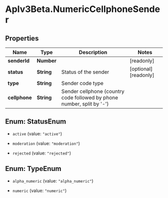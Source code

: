 # ApIv3Beta.NumericCellphoneSender

## Properties

Name | Type | Description | Notes
------------ | ------------- | ------------- | -------------
**senderId** | **Number** |  | [readonly] 
**status** | **String** | Status of the sender | [optional] [readonly] 
**type** | **String** | Sender code type | 
**cellphone** | **String** | Sender cellphone (country code followed by phone number, split by &#39;-&#39;) | 



## Enum: StatusEnum


* `active` (value: `"active"`)

* `moderation` (value: `"moderation"`)

* `rejected` (value: `"rejected"`)





## Enum: TypeEnum


* `alpha_numeric` (value: `"alpha_numeric"`)

* `numeric` (value: `"numeric"`)




